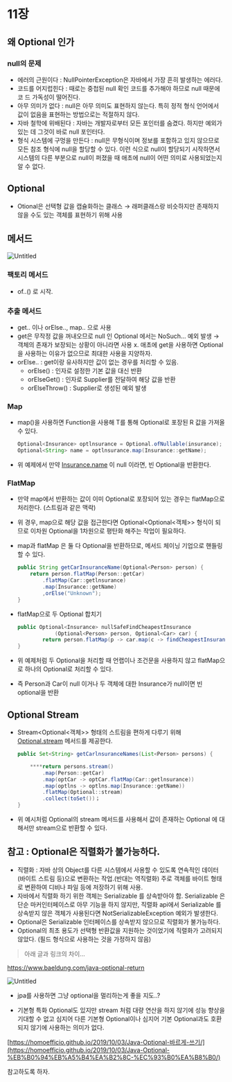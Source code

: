 # 11장

## 왜 Optional 인가

### null의 문제

- 에러의 근원이다 : NullPointerException은 자바에서 가장 흔히 발생하는 에러다.
- 코드를 어지럽힌다 : 때로는 중첩된 null 확인 코드를 추가해야 하므로 null 때문에 코
드 가독성이 떨어진다.
- 아무 의미가 없다 : null은 아무 의미도 표현하지 않는다. 특히 정적 형식 언어에서 값이
없음을 표현하는 방법으로는 적절하지 않다.
- 자바 철학에 위배된다 : 자바는 개발자로부터 모든 포인터를 숨겼다. 하지만 예외가 있는
데 그것이 바로 null 포인터다.
- 형식 시스템에 구멍을 만든다 : null은 무형식이며 정보를 포함하고 있지 않으므로 모든
참조 형식에 null을 할당할 수 있다. 이런 식으로 null이 할당되기 시작하면서 시스템의
다른 부분으로 null이 퍼졌을 때 애초에 null이 어떤 의미로 사용되었는지 알 수 없다.

## Optional

- Otional은 선택형 값을 캡슐화하는 클래스 → 래퍼클래스랑 비슷하지만 존재하지 않을 수도 있는 객체를 표현하기 위해 사용

## 메서드

![Untitled](https://prod-files-secure.s3.us-west-2.amazonaws.com/e7c8143b-5f04-48af-a9a0-44271e9f4882/41e8981e-79a1-44fe-a7bc-dbe86664f303/Untitled.png)

### 팩토리 메서드

- of..() 로 시작.

### 추출 메서드

- get.. 이나 orElse.., map.. 으로 사용
- get은 무작정 값을 꺼내오므로 null 인 Optional 에서는 NoSuch… 예외 발생 → 객체의 존재가 보장되는 상황이 아니라면 사용 x. 애초에 get을 사용하면 Optional을 사용하는 이유가 없으므로 최대한 사용을 지양하자.
- orElse.. : get이랑 유사하지만 값이 없는 경우를 처리할 수 있음.
    - orElse() : 인자로 설정한 기본 값을 대신 반환
    - orElseGet() : 인자로 Supplier를 전달하여 해당 값을 반환
    - orElseThrow() : Supplier로 생성된 예외 발생

### Map

- map()을 사용하면 Function을 사용해 T를 통해 Optional로 포장된 R 값을 가져올 수 있다.
    
    ```java
    Optional<Insurance> optlnsurance = Optional.ofNullable(insurance);
    Optional<String> name = optlnsurance.map(Insurance::getName);
    ```
    
- 위 예제에서 만약 [Insurance.name](http://Insurance.name) 이 null 이라면, 빈 Optional을 반환한다.

### FlatMap

- 만약 map에서 반환하는 값이 이미 Optional로 포장되어 있는 경우는 flatMap으로 처리한다. (스트림과 같은 맥락)
- 위 경우, map으로 해당 값을 접근한다면 Optional<Optional<객체>> 형식이 되므로 이차원 Optional을 1차원으로 평탄화 해주는 작업이 필요하다.
- map과 flatMap 은 둘 다 Optional을 반환하므로, 메서드 체이닝 기업으로 핸들링 할 수 있다.
    
    ```java
    public String getCarInsuranceName(Optional<Person> person) {
    	return person.flatMap(Person::getCar)
    		.flatMap(Car::getlnsurance)
    		.map(Insurance::getName)
    		,orElse("Unknown");
    }
    ```
    
- flatMap으로 두 Optional 합치기
    
    ```java
    public Optional<Insurance> nullSafeFindCheapestInsurance
    			(Optional<Person> person, Optional<Car> car) {
    		return person.flatMap(p -> car.map(c -> findCheapestInsurance(p, c)));
    }
    ```
    
- 위 예제처럼 두 Optional을 처리할 때 언랩이나 조건문을 사용하지 않고 flatMap으로 하나의 Optional로 처리할 수 있다.
- 즉 Person과 Car이 null 이거나 두 객체에 대한 Insurance가 null이면 빈 optional을 반환

## Optional Stream

- Stream<Optional<객체>> 형태의 스트림을 편하게 다루기 위해 [Optional.stream](http://Optional.stream) 메서드를 제공한다.
    
    ```java
    public Set<String> getCarlnsuranceNames(List<Person> persons) {
    
    	****return persons.stream()
    		.map(Person::getCar)
    		.map(optCar -> optCar.flatMap(Car::getlnsurance))
    		.map(optlns -> optlns.map(Insurance::getName))
    		.flatMap(Optional::stream)
    		.collect(toSet())；
    }
    ```
    
- 위 예시처럼 Optional의 stream 메서드를 사용해서 값이 존재하는 Optional 에 대해서만 stream으로 반환할 수 있다.

## 참고 : Optional은 직렬화가 불가능하다.

- 직렬화 : 자바 상의 Object를 다른 시스템에서 사용할 수 있도록 연속적인 데이터(바이트 스트림 등)으로 변환하는 작업.(반대는 역직렬화) 주로 객체를 바이트 형태로 변환하여 디비나 파일 등에 저장하기 위해 사용.
- 자바에서 직렬화 하기 위한 객체는 Serializable 를 상속받아야 함. Serializable 은 단순 마커인터페이스로 아무 기능을 하지 않지만, 직렬화 api에서 Serializable 를 상속받지 않은 객체가 사용된다면 NotSerializableException  예외가 발생한다.
- Optional은 Serializable 인터페이스를 상속받지 않으므로 직렬화가 불가능하다.
- Optional의 최초 용도가 선택형 반환값을 지원하는 것이었기에 직렬화가 고려되지 않았다. (필드 형식으로 사용하는 것을 가정하지 않음)

> 아래 글과 링크의 차이…
> 

https://www.baeldung.com/java-optional-return

![Untitled](https://prod-files-secure.s3.us-west-2.amazonaws.com/e7c8143b-5f04-48af-a9a0-44271e9f4882/4bc19777-42fa-4fec-9257-c22bb431ae03/Untitled.png)

- jpa를 사용하면 그냥 optional을 멀리하는게 좋을 지도..?

- 기본형 특화 Optional도 있지만 stream 처럼 대량 연산을 하지 않기에 성능 향상을 기대할 수 없고 심지어 다른 기본형 Optional이나 심지어 기본 Optional과도 호환되지 않기에 사용하는 의미가 없다.

[https://homoefficio.github.io/2019/10/03/Java-Optional-바르게-쓰기/](https://homoefficio.github.io/2019/10/03/Java-Optional-%EB%B0%94%EB%A5%B4%EA%B2%8C-%EC%93%B0%EA%B8%B0/)

참고하도록 하자.
